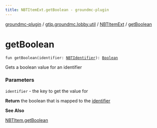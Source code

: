 ```yaml
---
title: NBTItemExt.getBoolean - groundmc-plugin
---
```


[groundmc-plugin](../../index.html) / [gtlp.groundmc.lobby.util](../index.html) / [NBTItemExt](index.html) / [getBoolean](.)

# getBoolean

`fun getBoolean(identifier: `[`NBTIdentifier`](../../gtlp.groundmc.lobby.enums/-n-b-t-identifier/index.html)`): `[`Boolean`](https://kotlinlang.org/api/latest/jvm/stdlib/kotlin/-boolean/index.html)

Gets a boolean value for an identifier

### Parameters

`identifier` - the key to get the value for

**Return**
the boolean that is mapped to the [identifier](get-boolean.html#gtlp.groundmc.lobby.util.NBTItemExt$getBoolean(gtlp.groundmc.lobby.enums.NBTIdentifier)/identifier)

**See Also**

[NBTItem.getBoolean](#)

